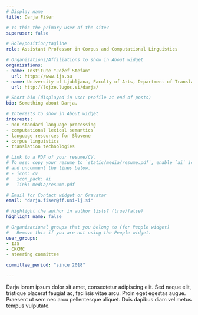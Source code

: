 ```yaml
---
# Display name
title: Darja Fišer 

# Is this the primary user of the site?
superuser: false

# Role/position/tagline
role: Assistant Professor in Corpus and Computational Linguistics

# Organizations/Affiliations to show in About widget
organizations:
- name: Institute "Jožef Stefan"
  url: https://www.ijs.su
- name: University of Ljubljana, Faculty of Arts, Department of Translation
  url: http://lojze.lugos.si/darja/

# Short bio (displayed in user profile at end of posts)
bio: Something about Darja.

# Interests to show in About widget
interests:
- non-standard language processing
- computational lexical semantics
- language resources for Slovene
- corpus linguistics
- translation technologies

# Link to a PDF of your resume/CV.
# To use: copy your resume to `static/media/resume.pdf`, enable `ai` icons in `params.toml`, 
# and uncomment the lines below.
# - icon: cv
#   icon_pack: ai
#   link: media/resume.pdf

# Email for Contact widget or Gravatar
email: "darja.fiser@ff.uni-lj.si"

# Highlight the author in author lists? (true/false)
highlight_name: false

# Organizational groups that you belong to (for People widget)
#   Remove this if you are not using the People widget.
user_groups:
- IJS
- CKCMC 
- steering committee

committee_period: "since 2018"

---
```


Darja lorem ipsum dolor sit amet, consectetur adipiscing elit. Sed
neque elit, tristique placerat feugiat ac, facilisis vitae arcu. Proin eget
egestas augue. Praesent ut sem nec arcu pellentesque aliquet. Duis dapibus diam
vel metus tempus vulputate.
